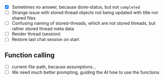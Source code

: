 * [x] Sometimes no answer, because done-status, but not `completed`
* [ ] Strange issue with stored thread objects not being updated with title nor shared files
* [ ] Confusing naming of stored-threads, which are not stored threads, but rather stored thread meta data
* [ ] Render thread (session)
* [ ] Restore last chat session on start

## Function calling
* [ ] current-file-path, because assumptions...
* [ ] We need much better prompting, guiding the AI how to use the functions